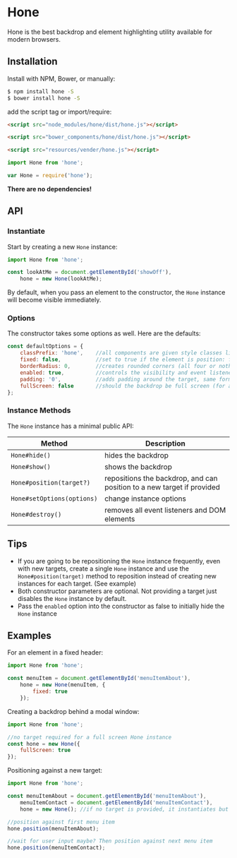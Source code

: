# Hone

Hone is the best backdrop and element highlighting utility available for modern browsers.

## Installation

Install with NPM, Bower, or manually:

```sh
$ npm install hone -S
$ bower install hone -S
```

add the script tag or import/require:

```html
<script src="node_modules/hone/dist/hone.js"></script>

<script src="bower_components/hone/dist/hone.js"></script>

<script src="resources/vender/hone.js"></script>
```

```js
import Hone from 'hone';

var Hone = require('hone');
```

**There are no dependencies!**

## API

### Instantiate

Start by creating a new `Hone` instance:

```js
import Hone from 'hone';

const lookAtMe = document.getElementById('showOff'),
    hone = new Hone(lookAtMe);
```

By default, when you pass an element to the constructor, the `Hone` instance will become visible immediately.

### Options

The constructor takes some options as well. Here are the defaults:

```js
const defaultOptions = {
    classPrefix: 'hone',    //all components are given style classes like "<prefix>-component"
    fixed: false,           //set to true if the element is position: fixed
    borderRadius: 0,        //creates rounded corners (all four or nothing)
    enabled: true,          //controls the visibility and event listeners
    padding: '0',           //adds padding around the target, same format as CSS padding rule
    fullScreen: false       //should the backdrop be full screen (for a modal window)
};
```

### Instance Methods

The `Hone` instance has a minimal public API:

| Method                     | Description                                                            |
| -------------------------- | ---------------------------------------------------------------------- |
| `Hone#hide()`              | hides the backdrop                                                     |
| `Hone#show()`              | shows the backdrop                                                     |
| `Hone#position(target?)`   | repositions the backdrop, and can position to a new target if provided |
| `Hone#setOptions(options)` | change instance options                                                |
| `Hone#destroy()`           | removes all event listeners and DOM elements                           |

## Tips

- If you are going to be repositioning the `Hone` instance frequently, even with new targets, create a single `Hone` instance
and use the `Hone#position(target)` method to reposition instead of creating new instances for each target. (See example)
- Both constructor parameters are optional. Not providing a target just disables the `Hone` instance by default.
- Pass the `enabled` option into the constructor as false to initially hide the `Hone` instance

## Examples

For an element in a fixed header:

```js
import Hone from 'hone';

const menuItem = document.getElementById('menuItemAbout'),
    hone = new Hone(menuItem, {
        fixed: true
    });
```

Creating a backdrop behind a modal window:

```js
import Hone from 'hone';

//no target required for a full screen Hone instance
const hone = new Hone({
    fullScreen: true
});
```

Positioning against a new target:

```js
import Hone from 'hone';

const menuItemAbout = document.getElementById('menuItemAbout'),
    menuItemContact = document.getElementById('menuItemContact'),
    hone = new Hone(); //if no target is provided, it instantiates but does not enable

//position against first menu item
hone.position(menuItemAbout);

//wait for user input maybe? Then position against next menu item
hone.position(menuItemContact);
```